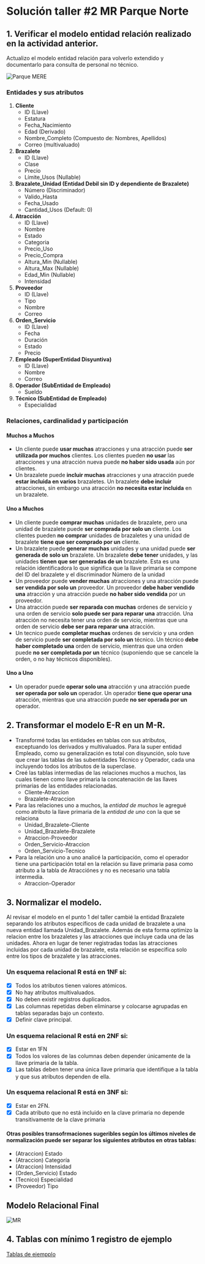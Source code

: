 # Solución taller #2 MR Parque Norte

## 1. Verificar el modelo entidad relación realizado en la actividad anterior.

Actualizo el modelo entidad relación para volverlo extendido y documentarlo para consulta de personal no técnico.

![Parque MERE](./Parque_MERE.png)

### Entidades y sus atributos

1. **Cliente**
   - ID (Llave)
   - Estatura
   - Fecha_Nacimiento
   - Edad (Derivado)
   - Nombre_Completo (Compuesto de: Nombres, Apellidos)
   - Correo (multivaluado)
2. **Brazalete**
   - ID (Llave)
   - Clase
   - Precio
   - Límite_Usos (Nullable)
3. **Brazalete_Unidad (Entidad Debil sin ID y dependiente de Brazalete)**
   - Número (Discriminador)
   - Valido_Hasta
   - Fecha_Usado
   - Cantidad_Usos (Default: 0)
4. **Atracción**
   - ID (Llave)
   - Nombre
   - Estado
   - Categoria
   - Precio_Uso
   - Precio_Compra
   - Altura_Min (Nullable)
   - Altura_Max (Nullable)
   - Edad_Min (Nullable)
   - Intensidad
5. **Proveedor**
   - ID (Llave)
   - Tipo
   - Nombre
   - Correo
6. **Orden_Servicio**
   - ID (Llave)
   - Fecha
   - Duración
   - Estado
   - Precio
7. **Empleado (SuperEntidad Disyuntiva)**
   - ID (Llave)
   - Nombre
   - Correo
8. **Operador (SubEntidad de Empleado)**
   - Sueldo
9. **Técnico (SubEntidad de Empleado)**
   - Especialidad

### Relaciones, cardinalidad y participación

#### Muchos a Muchos

- Un cliente puede **usar muchas** atracciones y una atracción puede **ser utilizada por muchos** clientes. Los clientes pueden **no usar** las atracciones y una atracción nueva puede **no haber sido usada** aún por clientes.
- Un brazalete puede **incluir muchas** atracciones y una atracción puede **estar incluida en varios** brazaletes. Un brazalete **debe incluir** atracciones, sin embargo una atracción **no necesita estar incluida** en un brazalete.

#### Uno a Muchos

- Un cliente puede **comprar muchas** unidades de brazalete, pero una unidad de brazalete puede **ser comprada por solo un** cliente. Los clientes pueden **no comprar** unidades de brazaletes y una unidad de brazalete **tiene que ser comprado por un** cliente.
- Un brazalete puede **generar muchas** unidades y una unidad puede **ser generada de solo un** brazalete. Un brazalete **debe tener** unidades, y las unidades **tienen que ser generadas de un** brazalete. Esta es una relación identificadora lo que significa que la llave primaria se compone del ID del brazalete y el discriminador Número de la unidad
- Un proveedor puede **vender muchas** atracciones y una atracción puede **ser vendida por solo un** proveedor. Un proveedor **debe haber vendido una** atracción y una atracción puede **no haber sido vendida** por un proveedor.
- Una atracción puede **ser reparada con muchas** ordenes de servicio y una orden de servicio **solo puede ser para reparar una** atracción. Una atracción no necesita tener una orden de servicio, mientras que una orden de servicio **debe ser para reparar una** atracción.
- Un tecnico puede **completar muchas** ordenes de servicio y una orden de servicio puede **ser completada por solo un** técnico. Un técnico **debe haber completado una** orden de servicio, mientras que una orden puede **no ser completada por un** técnico (suponiendo que se cancele la orden, o no hay técnicos disponibles).

#### Uno a Uno

- Un operador puede **operar solo una** atracción y una atracción puede **ser operada por solo un** operador. Un operador **tiene que operar una** atracción, mientras que una atracción puede **no ser operada por un** operador.

## 2. Transformar el modelo E-R en un M-R.

- Transformé todas las entidades en tablas con sus atributos, exceptuando los derivados y multivaluados. Para la super entidad Empleado, como su generalización es total con disyunción, solo tuve que crear las tablas de las subentidades Técnico y Operador, cada una incluyendo todos los atributos de la superclase.
- Creé las tablas intermedias de las relaciones muchos a muchos, las cuales tienen como llave primaria la concatenación de las llaves primarias de las entidades relacionadas.
  - Cliente-Atraccion
  - Brazalete-Atraccion
- Para las relaciones uno a muchos, la _entidad de muchos_ le agregué como atributo la llave primaria de la _entidad de uno_ con la que se relaciona
  - Unidad_Brazalete-Cliente
  - Unidad_Brazalete-Brazalete
  - Atraccion-Proveedor
  - Orden_Servicio-Atraccion
  - Orden_Servicio-Tecnico
- Para la relación uno a uno analicé la participación, como el operador tiene una participación total en la relación su llave primaria pasa como atributo a la tabla de Atracciónes y no es necesario una tabla intermedia.
  - Atraccion-Operador

## 3. Normalizar el modelo.

Al revisar el modelo en el punto 1 del taller cambié la entidad Brazalete separando los atributos específicos de cada unidad de brazalete a una nueva entidad llamada Unidad_Brazalete. Además de esta forma optimizo la relacion entre los brazaletes y las atracciones que incluye cada una de las unidades. Ahora en lugar de tener registradas todas las atracciones incluidas por cada unidad de brazalete, esta relación se especifica solo entre los tipos de brazalete y las atracciones.

### Un esquema relacional R está en 1NF si:

- [x] Todos los atributos tienen valores atómicos.
- [x] No hay atributos multivaluados.
- [x] No deben existir registros duplicados.
- [x] Las columnas repetidas deben eliminarse y colocarse agrupadas en tablas separadas bajo un contexto.
- [x] Definir clave principal.

### Un esquema relacional R está en 2NF si:

- [x] Estar en 1FN
- [x] Todos los valores de las columnas deben depender únicamente de la llave primaria de la tabla.
- [x] Las tablas deben tener una única llave primaria que identifique a la tabla y que sus atributos dependen de ella.

### Un esquema relacional R está en 3NF si:

- [x] Estar en 2FN.
- [x] Cada atributo que no está incluido en la clave primaria no depende transitivamente de la clave primaria

#### Otras posibles transofrmaciones sugeribles según los últimos niveles de normalización puede ser separar los siguientes atributos en otras tablas:

- (Atraccion) Estado
- (Atraccion) Categoría
- (Atraccion) Intensidad
- (Orden_Servicio) Estado
- (Tecnico) Especialidad
- (Proveedor) Tipo

## Modelo Relacional Final

![MR](./Parque_MR.png)

## 4. Tablas con mínimo 1 registro de ejemplo

[Tablas de ejempplo](./example_tables.md)
